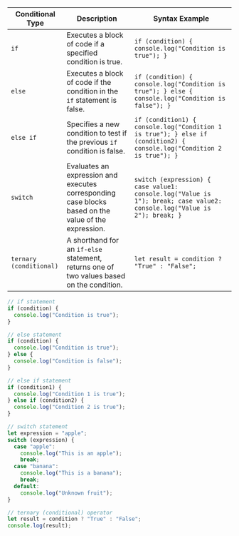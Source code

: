 
| Conditional Type        | Description                                                                                          | Syntax Example                                                                                                          |
| ----------------------- | ---------------------------------------------------------------------------------------------------- | ----------------------------------------------------------------------------------------------------------------------- |
| `if`                    | Executes a block of code if a specified condition is true.                                           | `if (condition) { console.log("Condition is true"); }`                                                                  |
| `else`                  | Executes a block of code if the condition in the `if` statement is false.                            | `if (condition) { console.log("Condition is true"); } else { console.log("Condition is false"); }`                      |
| `else if`               | Specifies a new condition to test if the previous `if` condition is false.                           | `if (condition1) { console.log("Condition 1 is true"); } else if (condition2) { console.log("Condition 2 is true"); }`  |
| `switch`                | Evaluates an expression and executes corresponding case blocks based on the value of the expression. | `switch (expression) { case value1: console.log("Value is 1"); break; case value2: console.log("Value is 2"); break; }` |
| `ternary (conditional)` | A shorthand for an `if-else` statement, returns one of two values based on the condition.            | `let result = condition ? "True" : "False";`                                                                            |
```js
// if statement
if (condition) {
  console.log("Condition is true");
}

// else statement
if (condition) {
  console.log("Condition is true");
} else {
  console.log("Condition is false");
}

// else if statement
if (condition1) {
  console.log("Condition 1 is true");
} else if (condition2) {
  console.log("Condition 2 is true");
}

// switch statement
let expression = "apple";
switch (expression) {
  case "apple":
    console.log("This is an apple");
    break;
  case "banana":
    console.log("This is a banana");
    break;
  default:
    console.log("Unknown fruit");
}

// ternary (conditional) operator
let result = condition ? "True" : "False";
console.log(result);

```